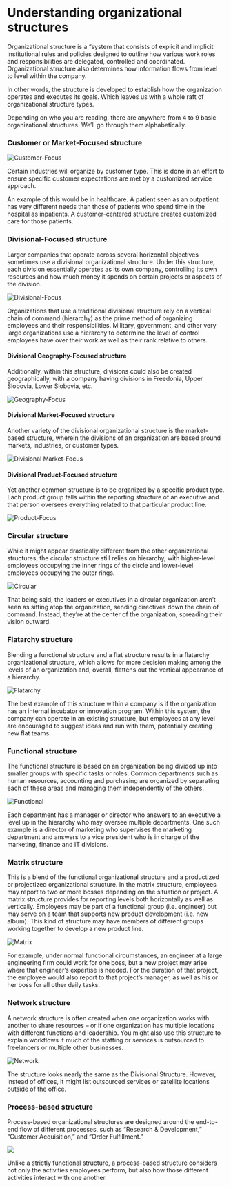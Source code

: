 # Understanding organizational structures

Organizational structure is a “system that consists of explicit and implicit institutional rules and policies designed to outline how various work roles and responsibilities are delegated, controlled and coordinated. Organizational structure also determines how information flows from level to level within the company.

In other words, the structure is developed to establish how the organization operates and executes its goals. Which leaves us with a whole raft of organizational structure types.

Depending on who you are reading, there are anywhere from 4 to 9 basic organizational structures. We’ll go through them alphabetically.

### Customer or Market-Focused structure

![Customer-Focus](../../../.gitbook/assets/customer-small.png)

Certain industries will organize by customer type. This is done in an effort to ensure specific customer expectations are met by a customized service approach.

An example of this would be in healthcare. A patient seen as an outpatient has very different needs than those of patients who spend time in the hospital as inpatients. A customer-centered structure creates customized care for those patients. 

### Divisional-Focused structure

Larger companies that operate across several horizontal objectives sometimes use a divisional organizational structure. Under this structure, each division essentially operates as its own company, controlling its own resources and how much money it spends on certain projects or aspects of the division.

![Divisional-Focus](../../../.gitbook/assets/divisional.png)

Organizations that use a traditional divisional structure rely on a vertical chain of command \(hierarchy\) as the prime method of organizing employees and their responsibilities. Military, government, and other very large organizations use a hierarchy to determine the level of control employees have over their work as well as their rank relative to others.

#### Divisional Geography-Focused structure

Additionally, within this structure, divisions could also be created geographically, with a company having divisions in Freedonia, Upper Slobovia, Lower Slobovia, etc.

![Geography-Focus](../../../.gitbook/assets/geography.png)

#### Divisional Market-Focused structure

Another variety of the divisional organizational structure is the market-based structure, wherein the divisions of an organization are based around markets, industries, or customer types.

![Divisional Market-Focus](../../../.gitbook/assets/market.png)

#### Divisional Product-Focused structure

Yet another common structure is to be organized by a specific product type. Each product group falls within the reporting structure of an executive and that person oversees everything related to that particular product line.

![Product-Focus](../../../.gitbook/assets/product.png)

### Circular structure

While it might appear drastically different from the other organizational structures, the circular structure still relies on hierarchy, with higher-level employees occupying the inner rings of the circle and lower-level employees occupying the outer rings.

![Circular](../../../.gitbook/assets/circular.png)

That being said, the leaders or executives in a circular organization aren’t seen as sitting atop the organization, sending directives down the chain of command. Instead, they’re at the center of the organization, spreading their vision outward.

### Flatarchy structure

Blending a functional structure and a flat structure results in a flatarchy organizational structure, which allows for more decision making among the levels of an organization and, overall, flattens out the vertical appearance of a hierarchy.

![Flatarchy](../../../.gitbook/assets/flatarchy.png)

The best example of this structure within a company is if the organization has an internal incubator or innovation program. Within this system, the company can operate in an existing structure, but employees at any level are encouraged to suggest ideas and run with them, potentially creating new flat teams.

### Functional structure

The functional structure is based on an organization being divided up into smaller groups with specific tasks or roles. Common departments such as human resources, accounting and purchasing are organized by separating each of these areas and managing them independently of the others.

![Functional](../../../.gitbook/assets/functional.png)

Each department has a manager or director who answers to an executive a level up in the hierarchy who may oversee multiple departments. One such example is a director of marketing who supervises the marketing department and answers to a vice president who is in charge of the marketing, finance and IT divisions.

### Matrix structure

This is a blend of the functional organizational structure and a productized or projectized organizational structure. In the matrix structure, employees may report to two or more bosses depending on the situation or project. A matrix structure provides for reporting levels both horizontally as well as vertically. Employees may be part of a functional group \(i.e. engineer\) but may serve on a team that supports new product development \(i.e. new album\). This kind of structure may have members of different groups working together to develop a new product line.

![Matrix](../../../.gitbook/assets/matrix.png)

For example, under normal functional circumstances, an engineer at a large engineering firm could work for one boss, but a new project may arise where that engineer’s expertise is needed. For the duration of that project, the employee would also report to that project’s manager, as well as his or her boss for all other daily tasks.

### Network structure

A network structure is often created when one organization works with another to share resources – or if one organization has multiple locations with different functions and leadership. You might also use this structure to explain workflows if much of the staffing or services is outsourced to freelancers or multiple other businesses.

![Network](../../../.gitbook/assets/network.png)

The structure looks nearly the same as the Divisional Structure. However, instead of offices, it might list outsourced services or satellite locations outside of the office.

### Process-based structure

Process-based organizational structures are designed around the end-to-end flow of different processes, such as “Research & Development,” “Customer Acquisition,” and “Order Fulfillment.”

![](../../../.gitbook/assets/process.png)

Unlike a strictly functional structure, a process-based structure considers not only the activities employees perform, but also how those different activities interact with one another.

